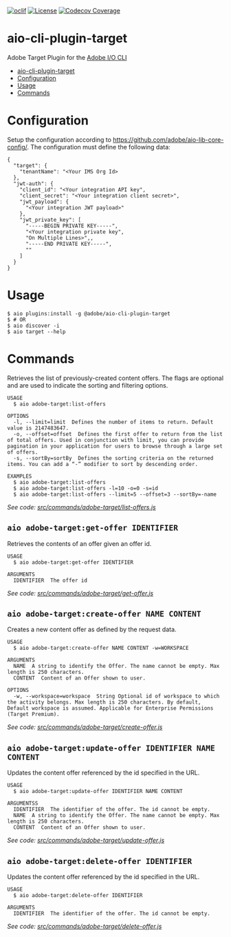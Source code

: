 <!--
Copyright 2019 Adobe. All rights reserved.
This file is licensed to you under the Apache License, Version 2.0 (the "License");
you may not use this file except in compliance with the License. You may obtain a copy
of the License at http://www.apache.org/licenses/LICENSE-2.0

Unless required by applicable law or agreed to in writing, software distributed under
the License is distributed on an "AS IS" BASIS, WITHOUT WARRANTIES OR REPRESENTATIONS
OF ANY KIND, either express or implied. See the License for the specific language
governing permissions and limitations under the License.
-->
[![oclif](https://img.shields.io/badge/cli-oclif-brightgreen.svg)](https://oclif.io)
[![License](https://img.shields.io/badge/License-Apache%202.0-blue.svg)](https://opensource.org/licenses/Apache-2.0)
[![Codecov Coverage](https://img.shields.io/codecov/c/github/adobe/aio-cli-plugin-target/master.svg?style=flat-square)](https://codecov.io/gh/adobe/aio-cli-plugin-target/) 



# aio-cli-plugin-target
Adobe Target Plugin for the [Adobe I/O CLI](https://github.com/adobe/aio-cli)
<!-- toc -->
* [aio-cli-plugin-target](#aio-cli-plugin-target)
* [Configuration](#configuration)
* [Usage](#usage)
* [Commands](#commands)
<!-- tocstop -->
# Configuration
<!-- configuration -->

Setup the configuration according to https://github.com/adobe/aio-lib-core-config/. The configuration must define the following data:

```sh-session
{
  "target": {
    "tenantName": "<Your IMS Org Id>
  },
  "jwt-auth": {
    "client_id": "<Your integration API key",
    "client_secret": "<Your integration client secret>",
    "jwt_payload": {
      "<Your integration JWT payload>"
    },
    "jwt_private_key": [
      "-----BEGIN PRIVATE KEY-----",
      "<Your integration private key",
      "On Multiple Lines>",,
      "-----END PRIVATE KEY-----",
      ""
    ]
  }
}
```
<!-- configurationstop -->

# Usage
```sh-session
$ aio plugins:install -g @adobe/aio-cli-plugin-target
$ # OR
$ aio discover -i
$ aio target --help
```

# Commands
<!-- commands -->

Retrieves the list of previously-created content offers. The flags are optional and are used to indicate the sorting and filtering options.

```
USAGE
  $ aio adobe-target:list-offers

OPTIONS
  -l, --limit=limit  Defines the number of items to return. Default value is 2147483647.
  -o, --offset=offset  Defines the first offer to return from the list of total offers. Used in conjunction with limit, you can provide pagination in your application for users to browse through a large set of offers.
  -s, --sortBy=sortBy  Defines the sorting criteria on the returned items. You can add a “-” modifier to sort by descending order.

EXAMPLES
  $ aio adobe-target:list-offers
  $ aio adobe-target:list-offers -l=10 -o=0 -s=id
  $ aio adobe-target:list-offers --limit=5 --offset=3 --sortBy=-name
```

_See code: [src/commands/adobe-target/list-offers.js](./src/commands/adobe-target/list-offers.js)_

## `aio adobe-target:get-offer IDENTIFIER`

Retrieves the contents of an offer given an offer id.

```
USAGE
  $ aio adobe-target:get-offer IDENTIFIER

ARGUMENTS
  IDENTIFIER  The offer id

```

_See code: [src/commands/adobe-target/get-offer.js](./src/commands/adobe-target/get-offer.js)_


## `aio adobe-target:create-offer NAME CONTENT`

Creates a new content offer as defined by the request data.

```
USAGE
  $ aio adobe-target:create-offer NAME CONTENT -w=WORKSPACE

ARGUMENTS
  NAME  A string to identify the Offer. The name cannot be empty. Max length is 250 characters.
  CONTENT  Content of an Offer shown to user.

OPTIONS
  -w, --workspace=workspace  String Optional id of workspace to which the activity belongs. Max length is 250 characters. By default, Default workspace is assumed. Applicable for Enterprise Permissions (Target Premium).

```

_See code: [src/commands/adobe-target/create-offer.js](./src/commands/adobe-target/create-offer.js)_

## `aio adobe-target:update-offer IDENTIFIER NAME CONTENT`

Updates the content offer referenced by the id specified in the URL.

```
USAGE
  $ aio adobe-target:update-offer IDENTIFIER NAME CONTENT

ARGUMENTSS
  IDENTIFIER  The identifier of the offer. The id cannot be empty.
  NAME  A string to identify the Offer. The name cannot be empty. Max length is 250 characters.
  CONTENT  Content of an Offer shown to user.

```

_See code: [src/commands/adobe-target/update-offer.js](./src/commands/adobe-target/update-offer.js)_

## `aio adobe-target:delete-offer IDENTIFIER`

Updates the content offer referenced by the id specified in the URL.

```
USAGE
  $ aio adobe-target:delete-offer IDENTIFIER

ARGUMENTS
  IDENTIFIER  The identifier of the offer. The id cannot be empty.

```

_See code: [src/commands/adobe-target/delete-offer.js](./src/commands/adobe-target/delete-offer.js)_
<!-- commandsstop -->

